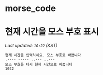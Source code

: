 # morse_code
# 현재 시간을 모스 부호 표시
<!-- MORSE_TIME_START -->
_Last updated: `10:22` (KST)_

```
현재 시간을 입력하세요. 모스 부호로 바꿉니다
.---- ----- ..--- ..---
모스 부호를 다시 현재 시간으로 바꿉니다
1022
```
<!-- MORSE_TIME_END -->
